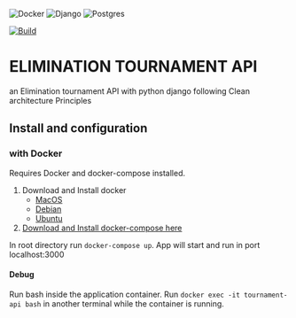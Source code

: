 ![Docker](https://img.shields.io/badge/docker-%230db7ed.svg?style=for-the-badge&logo=docker&logoColor=white) ![Django](https://img.shields.io/badge/django-%23092E20.svg?style=for-the-badge&logo=django&logoColor=white) ![Postgres](https://img.shields.io/badge/postgres-%23316192.svg?style=for-the-badge&logo=postgresql&logoColor=white) 


[![Build](https://github.com/marcelobbfonseca/api-elimination-tournament-django/actions/workflows/test-build.yaml/badge.svg)](https://github.com/marcelobbfonseca/api-elimination-tournament-django/actions/workflows/test-build.yaml)
# ELIMINATION TOURNAMENT API

an Elimination tournament API with python django following Clean architecture Principles 

## Install and configuration

### with Docker

Requires Docker and docker-compose installed. 
1. Download and Install docker
    - [MacOS](https://www.docker.com/products/docker-desktop) 
    - [Debian](https://docs.docker.com/engine/install/debian/#installation-methods)
    - [Ubuntu](https://docs.docker.com/engine/install/ubuntu/)
2. [Download and Install docker-compose here](https://docs.docker.com/compose/install/)

In root directory run ```docker-compose up```. App will start and run in port localhost:3000

#### Debug

Run bash inside the application container. Run ```docker exec -it tournament-api bash``` in another terminal while the container is running.

